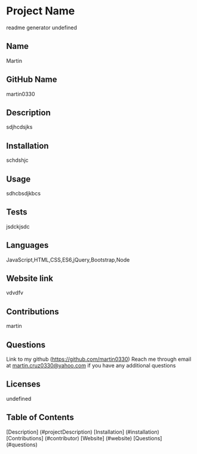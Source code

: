 # Project Name
  readme generator
  undefined

  ## Name
  Martin

  ## GitHub Name
  martin0330

  ## Description
  sdjhcdsjks

  ## Installation
  schdshjc

  ## Usage
  sdhcbsdjkbcs

  ## Tests
  jsdckjsdc

  ## Languages
  JavaScript,HTML,CSS,ES6,jQuery,Bootstrap,Node

  ## Website link
  vdvdfv

  ## Contributions
  martin

  ## Questions
  Link to my github (https://github.com/martin0330)
  Reach me through email at martin.cruz0330@yahoo.com if you have any additional questions

  ## Licenses
  undefined
  
  ## Table of Contents
  [Description] (#projectDescription)
  [Installation] (#installation)
  [Contributions] (#contributor)
  [Website] (#website)
  [Questions] (#questions)

